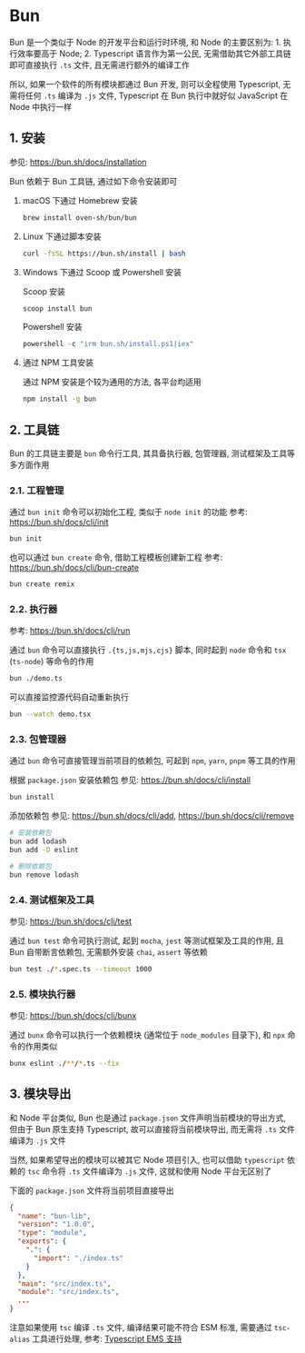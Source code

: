 # Bun

Bun 是一个类似于 Node 的开发平台和运行时环境, 和 Node 的主要区别为: 1. 执行效率要高于 Node; 2. Typescript 语言作为第一公民, 无需借助其它外部工具链即可直接执行 `.ts` 文件, 且无需进行额外的编译工作

所以, 如果一个软件的所有模块都通过 Bun 开发, 则可以全程使用 Typescript, 无需将任何 `.ts` 编译为 `.js` 文件, Typescript 在 Bun 执行中就好似 JavaScript 在 Node 中执行一样

## 1. 安装

参见: <https://bun.sh/docs/installation>

Bun 依赖于 Bun 工具链, 通过如下命令安装即可

1. macOS 下通过 Homebrew 安装

   ```bash
   brew install oven-sh/bun/bun
   ```

2. Linux 下通过脚本安装

   ```bash
   curl -fsSL https://bun.sh/install | bash
   ```

3. Windows 下通过 Scoop 或 Powershell 安装

   Scoop 安装

   ```powershell
   scoop install bun
   ```

   Powershell 安装

   ```powershell
   powershell -c "irm bun.sh/install.ps1|iex"
   ```

4. 通过 NPM 工具安装

   通过 NPM 安装是个较为通用的方法, 各平台均适用

   ```bash
   npm install -g bun
   ```

## 2. 工具链

Bun 的工具链主要是 `bun` 命令行工具, 其具备执行器, 包管理器, 测试框架及工具等多方面作用

### 2.1. 工程管理

通过 `bun init` 命令可以初始化工程, 类似于 `node init` 的功能
参考: <https://bun.sh/docs/cli/init>

```bash
bun init
```

也可以通过 `bun create` 命令, 借助工程模板创建新工程
参考: <https://bun.sh/docs/cli/bun-create>

```bash
bun create remix
```

### 2.2. 执行器

参考: <https://bun.sh/docs/cli/run>

通过 `bun` 命令可以直接执行 `.{ts,js,mjs,cjs}` 脚本, 同时起到 `node` 命令和 `tsx` (`ts-node`) 等命令的作用

```bash
bun ./demo.ts
```

可以直接监控源代码自动重新执行

```bash
bun --watch demo.tsx
```

### 2.3. 包管理器

通过 `bun` 命令可直接管理当前项目的依赖包, 可起到 `npm`, `yarn`, `pnpm` 等工具的作用

根据 `package.json` 安装依赖包
参见: <https://bun.sh/docs/cli/install>

```bash
bun install
```

添加依赖包
参见: <https://bun.sh/docs/cli/add>, <https://bun.sh/docs/cli/remove>

```bash
# 安装依赖包
bun add lodash
bun add -D eslint
```

```bash
# 删除依赖包
bun remove lodash
```

### 2.4. 测试框架及工具

参见: <https://bun.sh/docs/cli/test>

通过 `bun test` 命令可执行测试, 起到 `mocha`, `jest` 等测试框架及工具的作用, 且 Bun 自带断言依赖包, 无需额外安装 `chai`, `assert` 等依赖

```bash
bun test ./*.spec.ts --timeout 1000
```

### 2.5. 模块执行器

参见: <https://bun.sh/docs/cli/bunx>

通过 `bunx` 命令可以执行一个依赖模块 (通常位于 `node_modules` 目录下), 和 `npx` 命令的作用类似

```bash
bunx eslint ./**/*.ts --fix
```

## 3. 模块导出

和 Node 平台类似, Bun 也是通过 `package.json` 文件声明当前模块的导出方式, 但由于 Bun 原生支持 Typescript, 故可以直接将当前模块导出, 而无需将 `.ts` 文件编译为 `.js` 文件

当然, 如果希望导出的模块可以被其它 Node 项目引入, 也可以借助 `typescript` 依赖的 `tsc` 命令将 `.ts` 文件编译为 `.js` 文件, 这就和使用 Node 平台无区别了

下面的 `package.json` 文件将当前项目直接导出

```json
{
  "name": "bun-lib",
  "version": "1.0.0",
  "type": "module",
  "exports": {
    ".": {
      "import": "./index.ts"
    }
  },
  "main": "src/index.ts",
  "module": "src/index.ts",
  ...
}
```

注意如果使用 `tsc` 编译 `.ts` 文件, 编译结果可能不符合 ESM 标准, 需要通过 `tsc-alias` 工具进行处理, 参考: [Typescript EMS 支持](../../lang/ts/README.md#1-关于-esm-支持)
